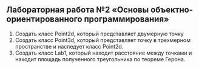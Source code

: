 ## Лабораторная работа №2 «Основы объектно-ориентированного программирования»

1. Создать класс Point2d, который представляет двумерную точку
2. Создать класс Point3d, который представляет точку в трехмерном пространстве и наследует класс Point2d.
3. Создать класс Lab1, который находит расстояние между точками и находит площадь полученного треугольника по теореме Герона.
